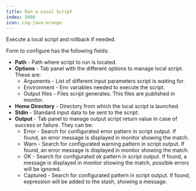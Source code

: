 ```yaml
---
title: Run a Local Script
index: 5000
icon: cog-java-orange
---
```


Execute a local script and rollback if needed.

Form to configure has the following fields:

- **Path** - Path where script to run is located.
- **Options** - Tab panel with the different options to manage local script. These are:
   - Arguments - List of different input parameters script is waiting for.
   - Environment - Env variables needed to execute the script.
   - Output files - Files script generates. This files are published in monitor.
- **Home Directory** - Directory from which the local script is launched.
- **Stdin** - Standard input data to be sent to the script.
- **Output** - Tab panel to manage output script return value in case of success or failure. They can be:
   - Error - Search for configurated error pattern in script output.
If found, an error message is displayed in monitor showing the match.
   - Warn - Search for configurated warning pattern in script output.
If found, an error message is displayed in monitor showing the match.
   - OK - Search for configurated ok pattern in script output.
If found, a message is displayed in monitor showing the match, 
possible errors will be ignored.
  - Captured - Search for configurated pattern in script output.
If found, expression will be added to the stash, showing a message.

